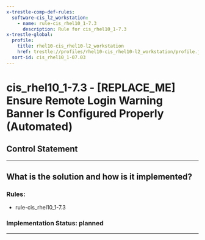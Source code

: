 ```yaml
---
x-trestle-comp-def-rules:
  software-cis_l2_workstation:
    - name: rule-cis_rhel10_1-7.3
      description: Rule for cis_rhel10_1-7.3
x-trestle-global:
  profile:
    title: rhel10-cis_rhel10-l2_workstation
    href: trestle://profiles/rhel10-cis_rhel10-l2_workstation/profile.json
  sort-id: cis_rhel10_1-07.03
---
```


# cis_rhel10_1-7.3 - \[REPLACE_ME\] Ensure Remote Login Warning Banner Is Configured Properly (Automated)

## Control Statement

______________________________________________________________________

## What is the solution and how is it implemented?

<!-- For implementation status enter one of: implemented, partial, planned, alternative, not-applicable -->

<!-- Note that the list of rules under ### Rules: is read-only and changes will not be captured after assembly to JSON -->

<!-- Add control implementation description here for control: cis_rhel10_1-7.3 -->

### Rules:

  - rule-cis_rhel10_1-7.3

### Implementation Status: planned

______________________________________________________________________
